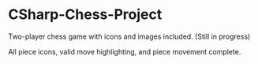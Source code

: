 # CSharp-Chess-Project
Two-player chess game with icons and images included. (Still in progress)

All piece icons, valid move highlighting, and piece movement complete.
